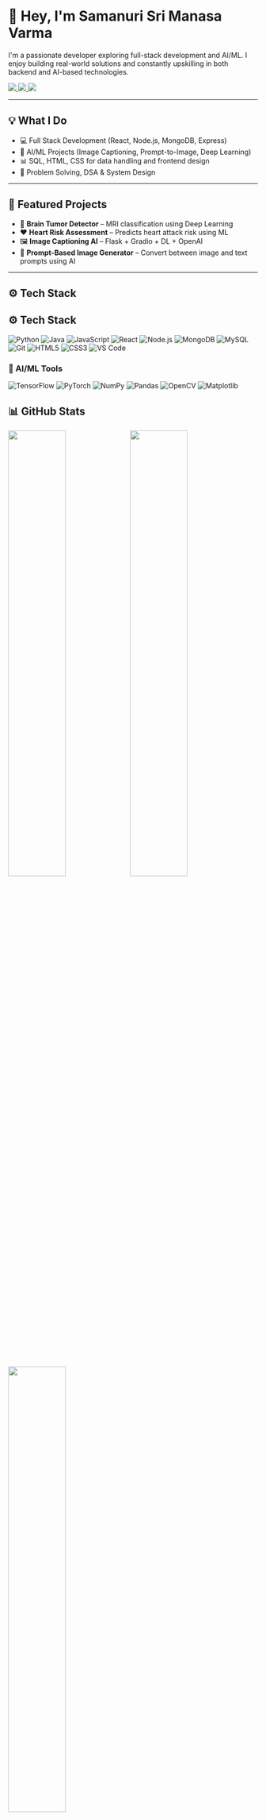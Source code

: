 <h1 align="left">👋 Hey, I'm Samanuri Sri Manasa Varma</h1>

I'm a passionate developer exploring full-stack development and AI/ML. I enjoy building real-world solutions and constantly upskilling in both backend and AI-based technologies.

<p align="left">
  <a href="https://github.com/manasaavarmaa" target="_blank">
    <img src="https://img.shields.io/badge/GitHub-100000?style=flat&logo=github&logoColor=white" />
  </a>
  <a href="mailto:ssrimanasavarma@gmail.com" target="_blank">
    <img src="https://img.shields.io/badge/Gmail-D14836?style=flat&logo=gmail&logoColor=white" />
  </a>
  <a href="https://linkedin.com/in/smanasavarma" target="_blank">
    <img src="https://img.shields.io/badge/LinkedIn-0A66C2?style=flat&logo=linkedin&logoColor=white" />
  </a>
</p>

---

## 💡 What I Do

- 💻 Full Stack Development (React, Node.js, MongoDB, Express)
- 🤖 AI/ML Projects (Image Captioning, Prompt-to-Image, Deep Learning)
- 📊 SQL, HTML, CSS for data handling and frontend design
- 🧩 Problem Solving, DSA & System Design

---

## 🚀 Featured Projects

- 🧠 **Brain Tumor Detector** – MRI classification using Deep Learning  
- ❤️ **Heart Risk Assessment** – Predicts heart attack risk using ML  
- 🖼️ **Image Captioning AI** – Flask + Gradio + DL + OpenAI  
- 🎨 **Prompt-Based Image Generator** – Convert between image and text prompts using AI

---

## ⚙️ Tech Stack

## ⚙️ Tech Stack

![Python](https://img.shields.io/badge/Python-3776AB?style=flat&logo=python&logoColor=white)
![Java](https://img.shields.io/badge/Java-007396?style=flat&logo=java&logoColor=white)
![JavaScript](https://img.shields.io/badge/JavaScript-F7DF1E?style=flat&logo=javascript&logoColor=black)
![React](https://img.shields.io/badge/React-61DAFB?style=flat&logo=react&logoColor=black)
![Node.js](https://img.shields.io/badge/Node.js-339933?style=flat&logo=nodedotjs&logoColor=white)
![MongoDB](https://img.shields.io/badge/MongoDB-4EA94B?style=flat&logo=mongodb&logoColor=white)
![MySQL](https://img.shields.io/badge/MySQL-005C84?style=flat&logo=mysql&logoColor=white)
![Git](https://img.shields.io/badge/Git-F05032?style=flat&logo=git&logoColor=white)
![HTML5](https://img.shields.io/badge/HTML5-E34F26?style=flat&logo=html5&logoColor=white)
![CSS3](https://img.shields.io/badge/CSS3-1572B6?style=flat&logo=css3&logoColor=white)
![VS Code](https://img.shields.io/badge/VS%20Code-007ACC?style=flat&logo=visual-studio-code&logoColor=white)

### 🧠 AI/ML Tools

![TensorFlow](https://img.shields.io/badge/TensorFlow-FF6F00?style=flat&logo=tensorflow&logoColor=white)
![PyTorch](https://img.shields.io/badge/PyTorch-EE4C2C?style=flat&logo=pytorch&logoColor=white)
![NumPy](https://img.shields.io/badge/NumPy-013243?style=flat&logo=numpy&logoColor=white)
![Pandas](https://img.shields.io/badge/Pandas-150458?style=flat&logo=pandas&logoColor=white)
![OpenCV](https://img.shields.io/badge/OpenCV-5C3EE8?style=flat&logo=opencv&logoColor=white)
![Matplotlib](https://img.shields.io/badge/Matplotlib-11557C?style=flat&logo=matplotlib&logoColor=white)


## 📊 GitHub Stats

<p align="left">
  <img src="https://github-readme-stats.vercel.app/api?username=manasaavarmaa&show_icons=true&theme=github_dark&hide_border=true" width="48%" />
  <img src="https://github-readme-streak-stats.herokuapp.com/?user=manasaavarmaa&theme=github-dark&hide_border=true" width="48%" />
</p>

<p align="left">
  <img src="https://github-readme-stats.vercel.app/api/top-langs/?username=manasaavarmaa&layout=compact&theme=github_dark&hide_border=true" width="48%" />
</p>

---

## 🌐 Let's Connect

- 🔗 Portfolio: [manasa-portfolio.vercel.app](https://manasaportfolio-six.vercel.app/)
- 📧 Email: [ssrimanasavarma@gmail.com](mailto:ssrimanasavarma@gmail.com)
- 💼 LinkedIn: [linkedin.com/in/smanasavarma](https://www.linkedin.com/in/smanasavarma/)
- 💻 GitHub: [github.com/manasaavarmaa](https://github.com/manasaavarmaa)

